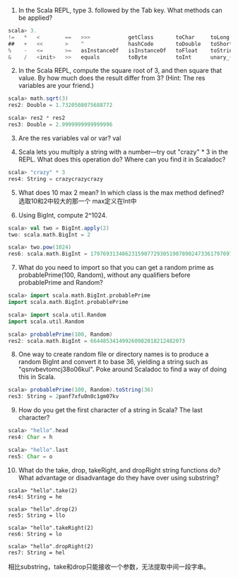 1. In the Scala REPL, type 3. followed by the Tab key. What methods can be applied?
``` scala
scala> 3.
!=   *   <        ==   >>>            getClass       toChar     toLong     unary_-
##   +   <<       >    ^              hashCode       toDouble   toShort    unary_~
%    -   <=       >=   asInstanceOf   isInstanceOf   toFloat    toString   |
&    /   <init>   >>   equals         toByte         toInt      unary_+
```

2. In the Scala REPL, compute the square root of 3, and then square that value. By how much does the result differ from 3? (Hint: The res variables are your friend.)
``` scala
scala> math.sqrt(3)
res2: Double = 1.7320508075688772

scala> res2 * res2
res3: Double = 2.9999999999999996
```

3. Are the res variables val or var?
val

4. Scala lets you multiply a string with a number—try out "crazy" * 3 in the REPL. What does this operation do? Where can you find it in Scaladoc?
``` scala
scala> "crazy" * 3
res4: String = crazycrazycrazy
```

5. What does 10 max 2 mean? In which class is the max method defined?
选取10和2中较大的那一个
max定义在Int中

6. Using BigInt, compute 2^1024.
``` scala
scala> val two = BigInt.apply(2)
two: scala.math.BigInt = 2

scala> two.pow(1024)
res6: scala.math.BigInt = 179769313486231590772930519078902473361797697894230657273430081157732675805500963132708477322407536021120113879871393357658789768814416622492847430639474124377767893424865485276302219601246094119453082952085005768838150682342462881473913110540827237163350510684586298239947245938479716304835356329624224137216
```

7. What do you need to import so that you can get a random prime as probablePrime(100, Random), without any qualifiers before probablePrime and Random?
``` scala
scala> import scala.math.BigInt.probablePrime
import scala.math.BigInt.probablePrime

scala> import scala.util.Random
import scala.util.Random

scala> probablePrime(100, Random)
res2: scala.math.BigInt = 664485341499260982018212482073
```

8. One way to create random file or directory names is to produce a random BigInt and convert it to base 36, yielding a string such as "qsnvbevtomcj38o06kul". Poke around Scaladoc to find a way of doing this in Scala.
``` scala
scala> probablePrime(100, Random).toString(36)
res3: String = 2panf7xfu0n0c1gm07kv
```

9. How do you get the first character of a string in Scala? The last character?
``` scala
scala> "hello".head
res4: Char = h

scala> "hello".last
res5: Char = o
```

10. What do the take, drop, takeRight, and dropRight string functions do? What advantage or disadvantage do they have over using substring?
```
scala> "hello".take(2)
res4: String = he

scala> "hello".drop(2)
res5: String = llo

scala> "hello".takeRight(2)
res6: String = lo

scala> "hello".dropRight(2)
res7: String = hel
```
相比substring，take和drop只能接收一个参数，无法提取中间一段字串。